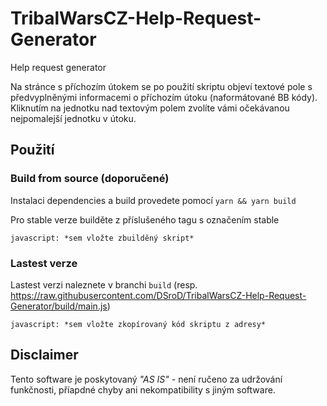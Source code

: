 # TribalWarsCZ-Help-Request-Generator

Help request generator

Na stránce s příchozím útokem se po použití skriptu objeví textové pole s předvyplněnými informacemi o příchozím útoku (naformátované BB kódy).
Kliknutím na jednotku nad textovým polem zvolíte vámi očekávanou nejpomalejší jednotku v útoku.


## Použití

### Build from source (doporučené)

Instalaci dependencies a build provedete pomocí
`yarn && yarn build`

Pro stable verze builděte z příslušeného tagu s označením stable

`javascript: *sem vložte zbuilděný skript*`

### Lastest verze

Lastest verzi naleznete v branchi `build` (resp. https://raw.githubusercontent.com/DSroD/TribalWarsCZ-Help-Request-Generator/build/main.js)

`javascript: *sem vložte zkopírovaný kód skriptu z adresy*`

## Disclaimer

Tento software je poskytovaný *"AS IS"* - není ručeno za udržování funkčnosti, příapdné chyby ani nekompatibility s jiným software.
